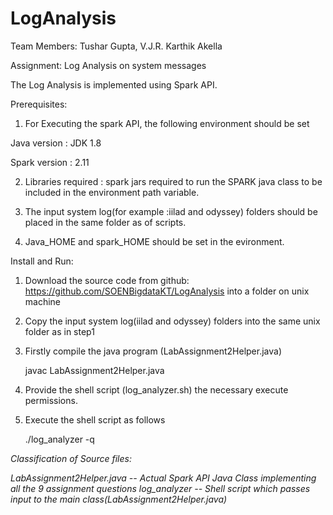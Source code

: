 # LogAnalysis

Team Members: Tushar Gupta, V.J.R. Karthik Akella

Assignment: Log Analysis on system messages

The Log Analysis is implemented using Spark API.

Prerequisites:

1. For Executing the spark API, the following environment should be set

Java version : JDK 1.8 

Spark version : 2.11 


2. Libraries required : spark jars required to run the SPARK java class to be included in the environment path variable.

3. The input system log(for example :iilad and odyssey) folders should be placed in the same folder as of scripts.
4. Java_HOME and spark_HOME should be set in the evironment.


Install and Run:

1.  Download the source code from github: https://github.com/SOENBigdataKT/LogAnalysis into a folder on unix machine
2.  Copy the input system log(iilad and odyssey) folders into the same unix folder as in step1
3.  Firstly compile the java program (LabAssignment2Helper.java)

    javac LabAssignment2Helper.java

4.  Provide the shell script (log_analyzer.sh) the necessary execute permissions.

5.  Execute the shell script as follows

    ./log_analyzer -q <i> <dir1> <dir2>


Classification of Source files:

LabAssignment2Helper.java -- Actual Spark API Java Class implementing all the 9 assignment questions
log_analyzer -- Shell script which passes input to the main class(LabAssignment2Helper.java)


